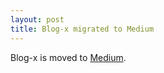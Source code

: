 ```yaml
---
layout: post
title: Blog-x migrated to Medium
---
```


Blog-x is moved to [Medium](https://medium.com/@xameeramir).
